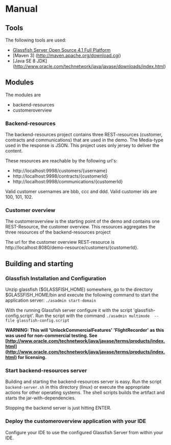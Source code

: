 # Manual

## Tools
The following tools are used:

 * [Glassfish Server Open Source 4.1 Full Platform](https://glassfish.java.net/download.html)
 * [Maven 3] (http://maven.apache.org/download.cgi)
 * [Java SE 8 JDK] (http://www.oracle.com/technetwork/java/javase/downloads/index.html)

## Modules
The modules are

 * backend-resources
 * customeroverview

### Backend-resources
The backend-resources project contains three REST-resources (customer, contracts and communications) that are used in the demo.
The Media-type used in the response is JSON.
This project uses only jersey to deliver the content.

These resources are reachable by the following url's:

 * http://localhost:9998/customers/{username}
 * http://localhost:9998/contracts/{customerId}
 * http://localhost:9998/communications/{customerId}

Valid customer usernames are bbb, ccc and ddd. Valid customer ids are 100, 101, 102.

### Customer overview
The customeroverview is the starting point of the demo and contains one REST-Resource, the customer overview.
This resources aggregates the three resources of the backend-resources project

The url for the customer overview REST-resource is http://localhost:8080/demo-resource/customers/{customerId}.

## Building and starting

### Glassfish Installation and Configuration
Unzip glassfish ($GLASSFISH_HOME) somewhere, go to the directory $GLASSFISH_HOME/bin and
execute the following command to start the application server:
`./asadmin start-domain`

With the running Glassfish server configure it with the script 'glassfish-config.script'.
Run the script with the command
`./asadmin multimode  --file glassfish-config.script`

**WARNING: This will 'UnlockCommercialFeatures' 'FlightRecorder' as this was used for non-commercial testing.
See [http://www.oracle.com/technetwork/java/javase/terms/products/index.html](http://www.oracle.com/technetwork/java/javase/terms/products/index.html) for licensing.**

### Start backend-resources server
Building and starting the backend-resources server is easy.
Run the script `backend-server.sh` in this directory (linux) or execute the appropriate actions for other operating systems.
The shell scripts builds the artifact and starts the jar-with-dependencies.

Stopping the backend server is just hitting ENTER.

### Deploy the customeroverview application with your IDE
Configure your IDE to use the configured Glassfish Server from within your IDE.
